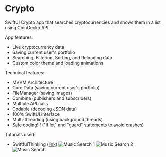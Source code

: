 # Crypto

SwiftUI Crypto app that searches cryptocurrencies and shows them in a list using CoinGecko API. 

App features:
- Live cryptocurrency data
- Saving current user's portfolio
- Searching, Filtering, Sorting, and Reloading data
- Custom color theme and loading animations

Technical features:
- MVVM Architecture
- Core Data (saving current user's portfolio)
- FileManager (saving images)
- Combine (publishers and subscribers)
- Multiple API calls
- Codable (decoding JSON data)
- 100% SwiftUI interface
- Multi-threading (using background threads)
- Safe coding!!! ("if let" and "guard" statements to avoid crashes)

Tutorials used:
- SwiftfulThinking ([link](https://www.youtube.com/c/SwiftfulThinking))
![Music Search 1](https://user-images.githubusercontent.com/55115453/123267254-a0e48c80-d51e-11eb-8c2a-876e08eff544.png)
![Music Search 2](https://user-images.githubusercontent.com/55115453/123267260-a215b980-d51e-11eb-9b4a-16941c303dcb.png)
![Music Search](https://user-images.githubusercontent.com/55115453/123267269-a2ae5000-d51e-11eb-88df-393ea2fc6260.png)

